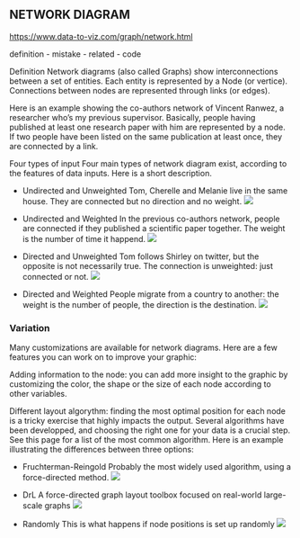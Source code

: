 

## NETWORK DIAGRAM

https://www.data-to-viz.com/graph/network.html

definition - mistake - related - code

Definition
Network diagrams (also called Graphs) show interconnections between a set of entities. Each entity is represented by a Node (or vertice). Connections between nodes are represented through links (or edges).

Here is an example showing the co-authors network of Vincent Ranwez, a researcher who’s my previous supervisor. Basically, people having published at least one research paper with him are represented by a node. If two people have been listed on the same publication at least once, they are connected by a link.


Four types of input
Four main types of network diagram exist, according to the features of data inputs. Here is a short description.


- Undirected and Unweighted
Tom, Cherelle and Melanie live in the same house. They are connected but no direction and no weight.
![](https://www.data-to-viz.com/graph/network_files/figure-html/unnamed-chunk-2-1.png)

- Undirected and Weighted
In the previous co-authors network, people are connected if they published a scientific paper together. The weight is the number of time it happend.
![](https://www.data-to-viz.com/graph/network_files/figure-html/unnamed-chunk-3-1.png)



- Directed and Unweighted
Tom follows Shirley on twitter, but the opposite is not necessarily true. The connection is unweighted: just connected or not.
![](https://www.data-to-viz.com/graph/network_files/figure-html/unnamed-chunk-4-1.png)



- Directed and Weighted
People migrate from a country to another: the weight is the number of people, the direction is the destination.
![](https://www.data-to-viz.com/graph/network_files/figure-html/unnamed-chunk-5-1.png)

### Variation

Many customizations are available for network diagrams. Here are a few features you can work on to improve your graphic:

Adding information to the node: you can add more insight to the graphic by customizing the color, the shape or the size of each node according to other variables.

Different layout algorythm: finding the most optimal position for each node is a tricky exercise that highly impacts the output. Several algorithms have been developped, and choosing the right one for your data is a crucial step. See this page for a list of the most common algorithm. Here is an example illustrating the differences between three options:



- Fruchterman-Reingold
Probably the most widely used algorithm, using a force-directed method.
![](https://www.data-to-viz.com/graph/network_files/figure-html/unnamed-chunk-6-1.png)

- DrL
A force-directed graph layout toolbox focused on real-world large-scale graphs
![](https://www.data-to-viz.com/graph/network_files/figure-html/unnamed-chunk-7-1.png)

- Randomly
This is what happens if node positions is set up randomly
![](https://www.data-to-viz.com/graph/network_files/figure-html/unnamed-chunk-8-1.png)
